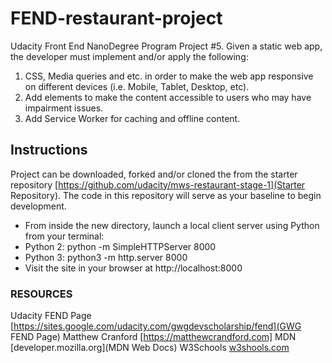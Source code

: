 # FEND-restaurant-project
Udacity Front End NanoDegree Program Project #5.
Given a static web app, the developer must implement and/or apply the following:
  1.  CSS, Media queries and etc. in order to make the web app responsive on different devices (i.e. Mobile, Tablet,       Desktop, etc).
  2.  Add elements to make the content accessible to users who may have impairment issues.
  3.  Add Service Worker for caching and offline content.

## Instructions

Project can be downloaded, forked and/or cloned the from the starter repository [https://github.com/udacity/mws-restaurant-stage-1](Starter Repository). The code in this repository will serve as your baseline to begin development.
- From inside the new directory, launch a local client server using Python from your terminal:
- Python 2: python -m SimpleHTTPServer 8000
- Python 3: python3 -m http.server 8000
- Visit the site in your browser at http://localhost:8000

### RESOURCES
Udacity FEND Page [https://sites.google.com/udacity.com/gwgdevscholarship/fend](GWG FEND Page)
Matthew Cranford
[https://matthewcrandford.com]
MDN
[developer.mozilla.org](MDN Web Docs)
W3Schools
[w3shools.com](W3Schools)
